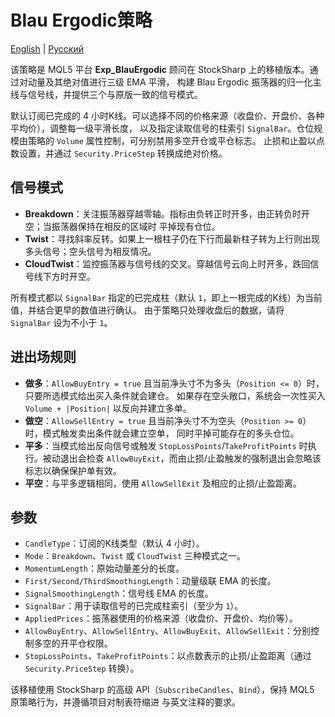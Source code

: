 # Blau Ergodic策略
[English](README.md) | [Русский](README_ru.md)

该策略是 MQL5 平台 **Exp_BlauErgodic** 顾问在 StockSharp 上的移植版本。通过对动量及其绝对值进行三级 EMA 平滑，
构建 Blau Ergodic 振荡器的归一化主线与信号线，并提供三个与原版一致的信号模式。

默认订阅已完成的 4 小时K线。可以选择不同的价格来源（收盘价、开盘价、各种平均价），调整每一级平滑长度，
以及指定读取信号的柱索引 `SignalBar`。仓位规模由策略的 `Volume` 属性控制，可分别禁用多空开仓或平仓标志。
止损和止盈以点数设置，并通过 `Security.PriceStep` 转换成绝对价格。

## 信号模式

- **Breakdown**：关注振荡器穿越零轴。指标由负转正时开多，由正转负时开空；当振荡器保持在相反的区域时
  平掉现有仓位。
- **Twist**：寻找斜率反转。如果上一根柱子仍在下行而最新柱子转为上行则出现多头信号；空头信号为相反情况。
- **CloudTwist**：监控振荡器与信号线的交叉。穿越信号云向上时开多，跌回信号线下方时开空。

所有模式都以 `SignalBar` 指定的已完成柱（默认 `1`，即上一根完成的K线）为当前值，并结合更早的数值进行确认。
由于策略只处理收盘后的数据，请将 `SignalBar` 设为不小于 `1`。

## 进出场规则

- **做多**：`AllowBuyEntry = true` 且当前净头寸不为多头（`Position <= 0`）时，只要所选模式给出买入条件就会建仓。
  如果存在空头敞口，系统会一次性买入 `Volume + |Position|` 以反向并建立多单。
- **做空**：`AllowSellEntry = true` 且当前净头寸不为空头（`Position >= 0`）时，模式触发卖出条件就会建立空单，
  同时平掉可能存在的多头仓位。
- **平多**：当模式给出反向信号或触发 `StopLossPoints`/`TakeProfitPoints` 时执行。被动退出会检查
  `AllowBuyExit`，而由止损/止盈触发的强制退出会忽略该标志以确保保护单有效。
- **平空**：与平多逻辑相同，使用 `AllowSellExit` 及相应的止损/止盈距离。

## 参数

- `CandleType`：订阅的K线类型（默认 4 小时）。
- `Mode`：`Breakdown`、`Twist` 或 `CloudTwist` 三种模式之一。
- `MomentumLength`：原始动量差分的长度。
- `First/Second/ThirdSmoothingLength`：动量级联 EMA 的长度。
- `SignalSmoothingLength`：信号线 EMA 的长度。
- `SignalBar`：用于读取信号的已完成柱索引（至少为 `1`）。
- `AppliedPrices`：振荡器使用的价格来源（收盘价、开盘价、均价等）。
- `AllowBuyEntry`、`AllowSellEntry`、`AllowBuyExit`、`AllowSellExit`：分别控制多空的开平仓权限。
- `StopLossPoints`、`TakeProfitPoints`：以点数表示的止损/止盈距离（通过 `Security.PriceStep` 转换）。

该移植使用 StockSharp 的高级 API（`SubscribeCandles`、`Bind`），保持 MQL5 原策略行为，并遵循项目对制表符缩进
与英文注释的要求。
